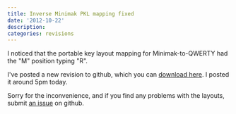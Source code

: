 ```yaml
---
title: Inverse Minimak PKL mapping fixed
date: '2012-10-22'
description:
categories: revisions
---
```


I noticed that the portable key layout mapping for Minimak-to-QWERTY had
the "M" position typing "R".

I've posted a new revision to github, which you can [download here].  I
posted it around 5pm today.

Sorry for the inconvenience, and if you find any problems with the
layouts, submit [an issue] on github.

[download here]: https://github.com/binaryphile/minimak/archive/master.zip
[an issue]: https://github.com/binaryphile/minimak/issues/new

